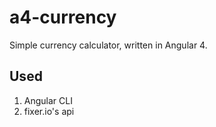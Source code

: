 # a4-currency
Simple currency calculator, written in Angular 4.

## Used
1. Angular CLI
2. fixer.io's api
